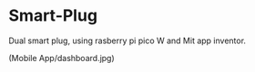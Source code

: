 # Smart-Plug
 Dual smart plug, using rasberry pi pico W and Mit app inventor.

 (Mobile App/dashboard.jpg)
